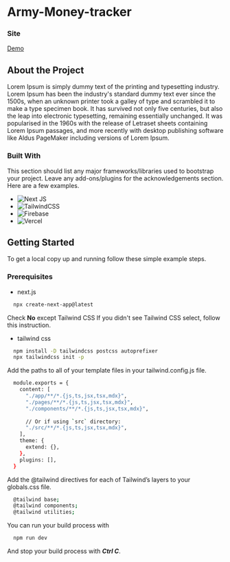 # Army-Money-tracker
### Site
[Demo](https://army-money-tracker.vercel.app/)

## About the Project

Lorem Ipsum is simply dummy text of the printing and typesetting industry. Lorem Ipsum has been the industry's standard dummy text ever since the 1500s, when an unknown printer took a galley of type and scrambled it to make a type specimen book. It has survived not only five centuries, but also the leap into electronic typesetting, remaining essentially unchanged. It was popularised in the 1960s with the release of Letraset sheets containing Lorem Ipsum passages, and more recently with desktop publishing software like Aldus PageMaker including versions of Lorem Ipsum.

### Built With

This section should list any major frameworks/libraries used to bootstrap your project. Leave any add-ons/plugins for the acknowledgements section. Here are a few examples.

* ![Next JS](https://img.shields.io/badge/Next-black?style=for-the-badge&logo=next.js&logoColor=white)
* ![TailwindCSS](https://img.shields.io/badge/tailwindcss-%2338B2AC.svg?style=for-the-badge&logo=tailwind-css&logoColor=white)
* ![Firebase](https://img.shields.io/badge/firebase-%23039BE5.svg?style=for-the-badge&logo=firebase)
* ![Vercel](https://img.shields.io/badge/vercel-%23000000.svg?style=for-the-badge&logo=vercel&logoColor=white)


## Getting Started

To get a local copy up and running follow these simple example steps.

### Prerequisites

* next.js
```sh
  npx create-next-app@latest
```
Check **No** except Tailwind CSS
If you didn't see Tailwind CSS select, follow this instruction.

* tailwind css
```sh
  npm install -D tailwindcss postcss autoprefixer
  npx tailwindcss init -p
```
Add the paths to all of your template files in your tailwind.config.js file.
```sh
  module.exports = {
    content: [
      "./app/**/*.{js,ts,jsx,tsx,mdx}",
      "./pages/**/*.{js,ts,jsx,tsx,mdx}",
      "./components/**/*.{js,ts,jsx,tsx,mdx}",
   
      // Or if using `src` directory:
      "./src/**/*.{js,ts,jsx,tsx,mdx}",
    ],
    theme: {
      extend: {},
    },
    plugins: [],
  }
```
Add the @tailwind directives for each of Tailwind’s layers to your globals.css file.
```sh
  @tailwind base;
  @tailwind components;
  @tailwind utilities;
```
You can run your build process with
```sh
  npm run dev
```
And stop your build process with ***Ctrl C***.
